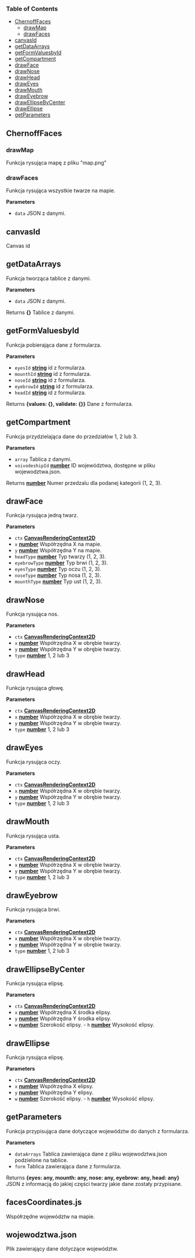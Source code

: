 <!-- Generated by documentation.js. Update this documentation by updating the source code. -->

### Table of Contents

-   [ChernoffFaces](#chernofffaces)
    -   [drawMap](#drawmap)
    -   [drawFaces](#drawfaces)
-   [canvasId](#canvasid)
-   [getDataArrays](#getdataarrays)
-   [getFormValuesbyId](#getformvaluesbyid)
-   [getCompartment](#getcompartment)
-   [drawFace](#drawface)
-   [drawNose](#drawnose)
-   [drawHead](#drawhead)
-   [drawEyes](#draweyes)
-   [drawMouth](#drawmouth)
-   [drawEyebrow](#draweyebrow)
-   [drawEllipseByCenter](#drawellipsebycenter)
-   [drawEllipse](#drawellipse)
-   [getParameters](#getparameters)

## ChernoffFaces

### drawMap

Funkcja rysująca mapę z pliku "map.png"

### drawFaces

Funkcja rysująca wszystkie twarze na mapie.

**Parameters**

-   `data`  JSON z danymi.

## canvasId

Canvas id

## getDataArrays

Funkcja tworząca tablice z danymi.

**Parameters**

-   `data`  JSON z danymi.

Returns **{}** Tablice z danymi.

## getFormValuesbyId

Funkcja pobierająca dane z formularza.

**Parameters**

-   `eyesId` **[string](https://developer.mozilla.org/docs/Web/JavaScript/Reference/Global_Objects/String)** id z formularza.
-   `mounthId` **[string](https://developer.mozilla.org/docs/Web/JavaScript/Reference/Global_Objects/String)** id z formularza.
-   `noseId` **[string](https://developer.mozilla.org/docs/Web/JavaScript/Reference/Global_Objects/String)** id z formularza.
-   `eyebrowId` **[string](https://developer.mozilla.org/docs/Web/JavaScript/Reference/Global_Objects/String)** id z formularza.
-   `headId` **[string](https://developer.mozilla.org/docs/Web/JavaScript/Reference/Global_Objects/String)** id z formularza.

Returns **{values: {}, validate: {}}** Dane z formularza.

## getCompartment

Funkcja przydzielająca dane do przedziałów 1, 2 lub 3.

**Parameters**

-   `array`  Tablica z danymi.
-   `voivodeshipId` **[number](https://developer.mozilla.org/docs/Web/JavaScript/Reference/Global_Objects/Number)** ID województwa, dostępne w pliku wojewodztwa.json.

Returns **[number](https://developer.mozilla.org/docs/Web/JavaScript/Reference/Global_Objects/Number)** Numer przedzalu dla podanej kategorii (1, 2, 3).

## drawFace

Funkcja rysująca jedną twarz.

**Parameters**

-   `ctx` **[CanvasRenderingContext2D](https://developer.mozilla.org/docs/Web/API/CanvasRenderingContext2D)**
-   `x` **[number](https://developer.mozilla.org/docs/Web/JavaScript/Reference/Global_Objects/Number)** Współrzędna X na mapie.
-   `y` **[number](https://developer.mozilla.org/docs/Web/JavaScript/Reference/Global_Objects/Number)** Współrzędna Y na mapie.
-   `headType` **[number](https://developer.mozilla.org/docs/Web/JavaScript/Reference/Global_Objects/Number)** Typ twarzy (1, 2, 3).
-   `eyebrowType` **[number](https://developer.mozilla.org/docs/Web/JavaScript/Reference/Global_Objects/Number)** Typ brwi (1, 2, 3).
-   `eyesType` **[number](https://developer.mozilla.org/docs/Web/JavaScript/Reference/Global_Objects/Number)** Typ oczu (1, 2, 3).
-   `noseType` **[number](https://developer.mozilla.org/docs/Web/JavaScript/Reference/Global_Objects/Number)** Typ nosa (1, 2, 3).
-   `mounthType` **[number](https://developer.mozilla.org/docs/Web/JavaScript/Reference/Global_Objects/Number)** Typ ust (1, 2, 3).

## drawNose

Funkcja rysująca nos.

**Parameters**

-   `ctx` **[CanvasRenderingContext2D](https://developer.mozilla.org/docs/Web/API/CanvasRenderingContext2D)**
-   `x` **[number](https://developer.mozilla.org/docs/Web/JavaScript/Reference/Global_Objects/Number)** Współrzędna X w obrębie twarzy.
-   `y` **[number](https://developer.mozilla.org/docs/Web/JavaScript/Reference/Global_Objects/Number)** Współrzędna Y w obrębie twarzy.
-   `type` **[number](https://developer.mozilla.org/docs/Web/JavaScript/Reference/Global_Objects/Number)** 1, 2 lub 3

## drawHead

Funkcja rysująca głowę.

**Parameters**

-   `ctx` **[CanvasRenderingContext2D](https://developer.mozilla.org/docs/Web/API/CanvasRenderingContext2D)**
-   `x` **[number](https://developer.mozilla.org/docs/Web/JavaScript/Reference/Global_Objects/Number)** Współrzędna X w obrębie twarzy.
-   `y` **[number](https://developer.mozilla.org/docs/Web/JavaScript/Reference/Global_Objects/Number)** Współrzędna Y w obrębie twarzy.
-   `type` **[number](https://developer.mozilla.org/docs/Web/JavaScript/Reference/Global_Objects/Number)** 1, 2 lub 3

## drawEyes

Funkcja rysująca oczy.

**Parameters**

-   `ctx` **[CanvasRenderingContext2D](https://developer.mozilla.org/docs/Web/API/CanvasRenderingContext2D)**
-   `x` **[number](https://developer.mozilla.org/docs/Web/JavaScript/Reference/Global_Objects/Number)** Współrzędna X w obrębie twarzy.
-   `y` **[number](https://developer.mozilla.org/docs/Web/JavaScript/Reference/Global_Objects/Number)** Współrzędna Y w obrębie twarzy.
-   `type` **[number](https://developer.mozilla.org/docs/Web/JavaScript/Reference/Global_Objects/Number)** 1, 2 lub 3

## drawMouth

Funkcja rysująca usta.

**Parameters**

-   `ctx` **[CanvasRenderingContext2D](https://developer.mozilla.org/docs/Web/API/CanvasRenderingContext2D)**
-   `x` **[number](https://developer.mozilla.org/docs/Web/JavaScript/Reference/Global_Objects/Number)** Współrzędna X w obrębie twarzy.
-   `y` **[number](https://developer.mozilla.org/docs/Web/JavaScript/Reference/Global_Objects/Number)** Współrzędna Y w obrębie twarzy.
-   `type` **[number](https://developer.mozilla.org/docs/Web/JavaScript/Reference/Global_Objects/Number)** 1, 2 lub 3

## drawEyebrow

Funkcja rysująca brwi.

**Parameters**

-   `ctx` **[CanvasRenderingContext2D](https://developer.mozilla.org/docs/Web/API/CanvasRenderingContext2D)**
-   `x` **[number](https://developer.mozilla.org/docs/Web/JavaScript/Reference/Global_Objects/Number)** Współrzędna X w obrębie twarzy.
-   `y` **[number](https://developer.mozilla.org/docs/Web/JavaScript/Reference/Global_Objects/Number)** Współrzędna Y w obrębie twarzy.
-   `type` **[number](https://developer.mozilla.org/docs/Web/JavaScript/Reference/Global_Objects/Number)** 1, 2 lub 3

## drawEllipseByCenter

Funkcja rysująca elipsę.

**Parameters**

-   `ctx` **[CanvasRenderingContext2D](https://developer.mozilla.org/docs/Web/API/CanvasRenderingContext2D)**
-   `x` **[number](https://developer.mozilla.org/docs/Web/JavaScript/Reference/Global_Objects/Number)** Współrzędna X środka elipsy.
-   `y` **[number](https://developer.mozilla.org/docs/Web/JavaScript/Reference/Global_Objects/Number)** Współrzędna Y środka elipsy.
-   `w` **[number](https://developer.mozilla.org/docs/Web/JavaScript/Reference/Global_Objects/Number)** Szerokość elipsy. -   `h` **[number](https://developer.mozilla.org/docs/Web/JavaScript/Reference/Global_Objects/Number)** Wysokość elipsy.

## drawEllipse

Funkcja rysująca elipsę.

**Parameters**

-   `ctx` **[CanvasRenderingContext2D](https://developer.mozilla.org/docs/Web/API/CanvasRenderingContext2D)**
-   `x` **[number](https://developer.mozilla.org/docs/Web/JavaScript/Reference/Global_Objects/Number)** Współrzędna X elipsy.
-   `y` **[number](https://developer.mozilla.org/docs/Web/JavaScript/Reference/Global_Objects/Number)** Współrzędna Y elipsy.
-   `w` **[number](https://developer.mozilla.org/docs/Web/JavaScript/Reference/Global_Objects/Number)** Szerokość elipsy. -   `h` **[number](https://developer.mozilla.org/docs/Web/JavaScript/Reference/Global_Objects/Number)** Wysokość elipsy.

## getParameters

Funkcja przypisująca dane dotyczące województw do danych z formularza.

**Parameters**

-   `dataArrays`  Tablica zawierająca dane z pliku wojewodztwa.json podzielone na tablice.
-   `form`  Tablica zawierająca dane z formularza.

Returns **{eyes: any, mounth: any, nose: any, eyebrow: any, head: any}** JSON z informacją do jakiej części twarzy jakie dane zostały przypisane.
## facesCoordinates.js

Współrzędne województw na mapie.

## wojewodztwa.json

Plik zawierający dane dotyczące województw.